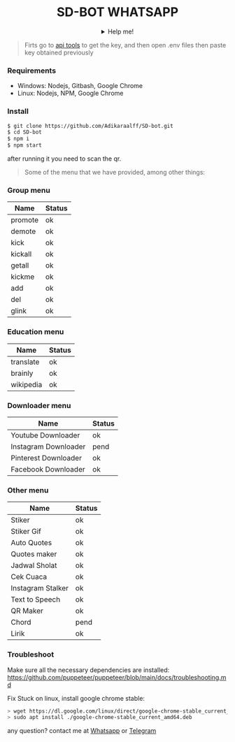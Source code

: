 <div align="center">

# SD-BOT WHATSAPP
<details>
 <summary>Help me!</summary>

 [Paypal.me](https://paypal.me/Adikaraalf)

</details>
</div>

> Firts go to [api tools](https://api.i-tech.id) to get the key, and then open .env files then paste key obtained previously

### Requirements
  - Windows: Nodejs, Gitbash, Google Chrome
  - Linux: Nodejs, NPM, Google Chrome

### Install

```sh
$ git clone https://github.com/Adikaraalff/SD-bot.git
$ cd SD-bot
$ npm i
$ npm start
```

after running it you need to scan the qr.

> Some of the menu that we have provided, among other things:

### Group menu

| Name   | Status |
| ------ | ------ |
| promote|   ok   |
| demote |   ok   |
| kick   |   ok   |
| kickall|   ok   |
| getall |   ok   |
| kickme |   ok   |
| add    |   ok   |
| del    |   ok   |
| glink  |   ok   |

### Education menu

| Name      | Status |
| ------    | ------ |
| translate |   ok   |
| brainly   |   ok   |
| wikipedia |   ok   |


### Downloader menu

| Name                 | Status |
| ------               | ------ |
| Youtube Downloader   |   ok   |
| Instagram Downloader |  pend  |
| Pinterest Downloader |   ok   |
| Facebook Downloader  |   ok   |

### Other menu

| Name              | Status |
| ------            | ------ |
| Stiker            |   ok   |
| Stiker Gif        |   ok   |
| Auto Quotes       |   ok   |
| Quotes maker      |   ok   |
| Jadwal Sholat     |   ok   |
| Cek Cuaca         |   ok   |
| Instagram Stalker |   ok   |
| Text to Speech    |   ok   |
| QR Maker          |   ok   |
| Chord             |  pend  |
| Lirik             |   ok   |

### Troubleshoot
Make sure all the necessary dependencies are installed: https://github.com/puppeteer/puppeteer/blob/main/docs/troubleshooting.md

Fix Stuck on linux, install google chrome stable: 
```bash
> wget https://dl.google.com/linux/direct/google-chrome-stable_current_amd64.deb
> sudo apt install ./google-chrome-stable_current_amd64.deb
```

any question? contact me at [Whatsapp](https://wa.me/6282180788179) or [Telegram](https://t.me/Adikaraalf)